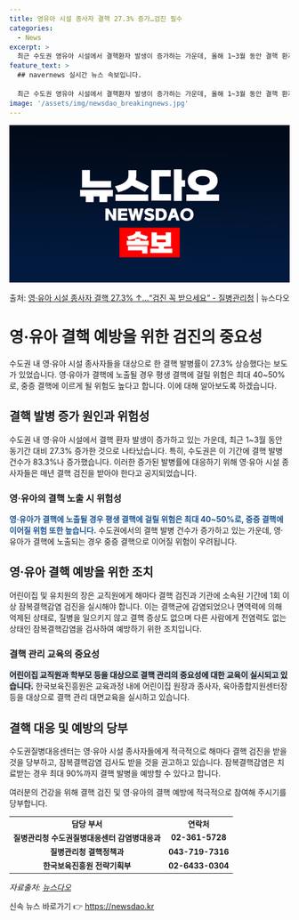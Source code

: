 ```yaml
---
title: 영유아 시설 종사자 결핵 27.3% 증가…검진 필수
categories:
  - News
excerpt: >
  최근 수도권 영유아 시설에서 결핵환자 발생이 증가하는 가운데, 올해 1~3월 동안 결핵 환자는 동기간 대비 …
feature_text: >
  ## navernews 실시간 뉴스 속보입니다.

  최근 수도권 영유아 시설에서 결핵환자 발생이 증가하는 가운데, 올해 1~3월 동안 결핵 환자는 동기간 대비 …
image: '/assets/img/newsdao_breakingnews.jpg'
---
```


![뉴스다오 속보](/assets/img/newsdao_breakingnews.jpg)

<p>출처: <a href="https://newsdao.kr/3555" rel="dofollow">영·유아 시설 종사자 결핵 27.3% ↑…“검진 꼭 받으세요”  - 질병관리청</a> | 뉴스다오</p>

<h1>영·유아 결핵 예방을 위한 검진의 중요성</h1>
<p data-ke-size="size16">수도권 내 영·유아 시설 종사자들을 대상으로 한 결핵 발병률이 27.3% 상승했다는 보도가 있었습니다. 영·유아가 결핵에 노출될 경우 평생 결핵에 걸릴 위험은 최대 40~50%로, 중증 결핵에 이르게 될 위험도 높다고 합니다. 이에 대해 알아보도록 하겠습니다.</p>

<h2 data-ke-size="size26">결핵 발병 증가 원인과 위험성</h2>
<p>수도권 내 영·유아 시설에서 결핵 환자 발생이 증가하고 있는 가운데, 최근 1~3월 동안 동기간 대비 27.3% 증가한 것으로 나타났습니다. 특히, 수도권은 이 기간에 결핵 발병 건수가 83.3%나 증가했습니다. 이러한 증가된 발병률에 대응하기 위해 영·유아 시설 종사자들은 매년 결핵 검진을 받아야 한다고 공지되었습니다.</p>

<h3>영·유아의 결핵 노출 시 위험성</h3>
<p><b><span style="color: #1a5490;">영·유아가 결핵에 노출될 경우 평생 결핵에 걸릴 위험은 최대 40~50%로, 중증 결핵에 이어질 위험 또한 높습니다.</span></b> 수도권에서의 결핵 발병 건수가 증가하고 있는 가운데, 영·유아가 결핵에 노출되는 경우 중증 결핵으로 이어질 위험이 우려됩니다.</p>

<h2 data-ke-size="size26">영·유아 결핵 예방을 위한 조치</h2>
<p>어린이집 및 유치원의 장은 교직원에게 해마다 결핵 검진과 기관에 소속된 기간에 1회 이상 잠복결핵감염 검진을 실시해야 합니다. 이는 결핵균에 감염되었으나 면역력에 의해 억제된 상태로, 질병을 일으키지 않고 결핵 증상도 없으며 다른 사람에게 전염력도 없는 상태인 잠복결핵감염을 검사하여 예방하기 위한 조치입니다.</p>

<h3>결핵 관리 교육의 중요성</h3>
<p><b><span style="background-color: #21538527;">어린이집 교직원과 학부모 등을 대상으로 결핵 관리의 중요성에 대한 교육이 실시되고 있습니다.</span></b> 한국보육진흥원은 교육과정 내에 어린이집 원장과 종사자, 육아종합지원센터장 등을 대상으로 결핵 관리 대면교육을 실시하고 있습니다.</p>

<h2 data-ke-size="size26">결핵 대응 및 예방의 당부</h2>
<p>수도권질병대응센터는 영·유아 시설 종사자들에게 적극적으로 해마다 결핵 검진을 받을 것을 당부하고, 잠복결핵감염 검사도 받을 것을 권고하고 있습니다. 잠복결핵감염은 치료받는 경우 최대 90%까지 결핵 발병을 예방할 수 있다고 합니다.</p>
<p>여러분의 건강을 위해 결핵 검진 및 영·유아의 결핵 예방에 적극적으로 참여해 주시기를 당부합니다.</p>

<table>
  <tr>
    <td style="text-align: center; height: 17px;"><b>담당 부서</b></td>
    <td style="text-align: center; height: 17px;"><b>연락처</b></td>
  </tr>
  <tr>
    <td style="text-align: center; height: 17px;"><b>질병관리청 수도권질병대응센터 감염병대응과</b></td>
    <td style="text-align: center; height: 17px;"><b>02-361-5728</b></td>
  </tr>
  <tr>
    <td style="text-align: center; height: 17px;"><b>질병관리청 결핵정책과</b></td>
    <td style="text-align: center; height: 17px;"><b>043-719-7316</b></td>
  </tr>
  <tr>
    <td style="text-align: center; height: 17px;"><b>한국보육진흥원 전략기획부</b></td>
    <td style="text-align: center; height: 17px;"><b>02-6433-0304</b></td>
  </tr>
</table>

<p><i>자료출처: <a href="https://newsdao.kr/3555">뉴스다오</a></i></p> 

신속 뉴스 바로가기 👉 <a href="https://newsdao.kr" rel="dofollow">https://newsdao.kr</a>


